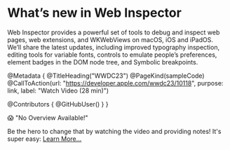 # What’s new in Web Inspector

Web Inspector provides a powerful set of tools to debug and inspect web pages, web extensions, and WKWebViews on macOS, iOS and iPadOS. We’ll share the latest updates, including improved typography inspection, editing tools for variable fonts, controls to emulate people’s preferences, element badges in the DOM node tree, and Symbolic breakpoints.

@Metadata {
   @TitleHeading("WWDC23")
   @PageKind(sampleCode)
   @CallToAction(url: "https://developer.apple.com/wwdc23/10118", purpose: link, label: "Watch Video (28 min)")

   @Contributors {
      @GitHubUser(<replace this with your GitHub handle>)
   }
}

😱 "No Overview Available!"

Be the hero to change that by watching the video and providing notes! It's super easy:
 [Learn More…](https://wwdcnotes.github.io/WWDCNotes/documentation/wwdcnotes/contributing)
